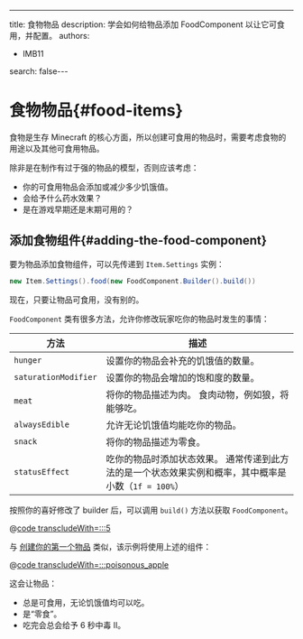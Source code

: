 ---
title: 食物物品
description: 学会如何给物品添加 FoodComponent 以让它可食用，并配置。
authors:
  - IMB11

search: false---

# 食物物品{#food-items}

食物是生存 Minecraft 的核心方面，所以创建可食用的物品时，需要考虑食物的用途以及其他可食用物品。

除非是在制作有过于强的物品的模型，否则应该考虑：

- 你的可食用物品会添加或减少多少饥饿值。
- 会给予什么药水效果？
- 是在游戏早期还是末期可用的？

## 添加食物组件{#adding-the-food-component}

要为物品添加食物组件，可以先传递到 `Item.Settings` 实例：

```java
new Item.Settings().food(new FoodComponent.Builder().build())
```

现在，只要让物品可食用，没有别的。

`FoodComponent` 类有很多方法，允许你修改玩家吃你的物品时发生的事情：

| 方法                   | 描述                                                       |
| -------------------- | -------------------------------------------------------- |
| `hunger`             | 设置你的物品会补充的饥饿值的数量。                                        |
| `saturationModifier` | 设置你的物品会增加的饱和度的数量。                                        |
| `meat`               | 将你的物品描述为肉。 食肉动物，例如狼，将能够吃。                                |
| `alwaysEdible`       | 允许无论饥饿值均能吃你的物品。                                          |
| `snack`              | 将你的物品描述为零食。                                              |
| `statusEffect`       | 吃你的物品时添加状态效果。 通常传递到此方法的是一个状态效果实例和概率，其中概率是小数（`1f = 100%`） |

按照你的喜好修改了 builder 后，可以调用 `build()` 方法以获取 `FoodComponent`。

@[code transcludeWith=:::5](@/reference/1.21/src/main/java/com/example/docs/item/ModItems.java)

与 [创建你的第一个物品](./first-item) 类似，该示例将使用上述的组件：

@[code transcludeWith=:::poisonous_apple](@/reference/1.21/src/main/java/com/example/docs/item/ModItems.java)

这会让物品：

- 总是可食用，无论饥饿值均可以吃。
- 是“零食”。
- 吃完会总会给予 6 秒中毒 II。

<VideoPlayer src="/assets/develop/items/food_0.webm" title="Eating the Suspicious Substance" />
